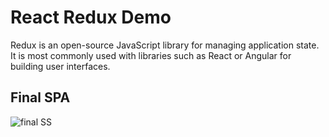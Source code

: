 # React Redux Demo
Redux is an open-source JavaScript library for managing application state. It is most commonly used with libraries such as React or Angular for building user interfaces.

## Final SPA
![final SS](https://github.com/shahiddhariwala/react-redux-demo/blob/master/react-redux-demo/finalSS.png)
